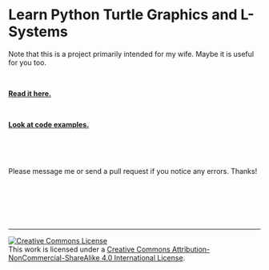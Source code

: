 # Learn Python Turtle Graphics and L-Systems

Note that this is a project primarily intended for my wife. Maybe it is useful for you too.

&nbsp;

__<a href="turtle.md">Read it here.</a>__

&nbsp;

__<a href="examples/">Look at code examples.</a>__

&nbsp;

&nbsp;

Please message me or send a pull request if you notice any errors. Thanks!

&nbsp;

&nbsp;

&nbsp;

---

<a rel="license" href="http://creativecommons.org/licenses/by-nc-sa/4.0/"><img alt="Creative Commons License" style="border-width:0" src="https://i.creativecommons.org/l/by-nc-sa/4.0/88x31.png" /></a><br />This work is licensed under a <a rel="license" href="http://creativecommons.org/licenses/by-nc-sa/4.0/">Creative Commons Attribution-NonCommercial-ShareAlike 4.0 International License</a>.
